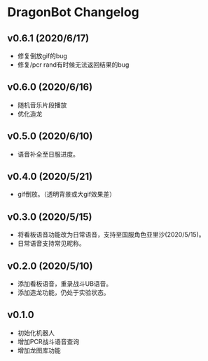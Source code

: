 # DragonBot Changelog

## v0.6.1 (2020/6/17)

- 修复倒放gif的bug
- 修复/pcr rand有时候无法返回结果的bug

## v0.6.0 (2020/6/16)

- 随机音乐片段播放
- 优化造龙

## v0.5.0 (2020/6/10)

- 语音补全至日服进度。

## v0.4.0 (2020/5/21)

- gif倒放。（透明背景或大gif效果差）

## v0.3.0 (2020/5/15)

- 将看板语音功能改为日常语音，支持至国服角色亚里沙(2020/5/15)。
- 日常语音支持常见昵称。

## v0.2.0 (2020/5/10)

- 添加看板语音，重录战斗UB语音。
- 添加造龙功能，仍处于实验状态。

## v0.1.0

- 初始化机器人
- 增加PCR战斗语音查询
- 增加龙图库功能